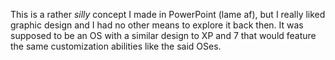This is a rather *silly* concept I made in PowerPoint (lame af), but I really liked graphic design and I had no other means to explore it back then.
It was supposed to be an OS with a similar design to XP and 7 that would feature the same customization abilities like the said OSes.
